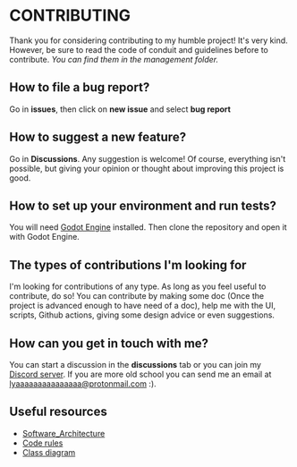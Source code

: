 # CONTRIBUTING

Thank you for considering contributing to my humble project! It's very kind. 
However, be sure to read the code of conduit and guidelines before to contribute.
*You can find them in the management folder.*

## How to file a bug report?
Go in **issues**, then click on **new issue** and select **bug report**

## How to suggest a new feature?
Go in **Discussions**. Any suggestion is welcome! Of course, everything isn't
 possible, but giving your opinion or thought about improving this project is good.

## How to set up your environment and run tests?
You will need [Godot Engine](https://godotengine.org/download) installed.
Then clone the repository and open it with Godot Engine.

## The types of contributions I'm looking for
I'm looking for contributions of any type. As long as you feel useful to
contribute, do so! You can contribute by making some doc (Once the project is
advanced enough to have need of a doc), help me with the UI, scripts, Github actions,
giving some design advice or even suggestions.

## How can you get in touch with me?
You can start a discussion in the **discussions** tab or you can join my 
[Discord server](https://discord.gg/hSey9Bv).
If you are more old school you can send me an email at lyaaaaaaaaaaaaaaa@protonmail.com :).

## Useful resources

- [Software_Architecture](https://github.com/Lyaaaaaaaaaaaaaaa/Logs_Filter_2/blob/Master/management/software_architecture.png)
- [Code rules](https://github.com/Lyaaaaaaaaaaaaaaa/Logs_Filter_2/blob/Master/management/code_rules.md)
- [Class diagram](https://github.com/Lyaaaaaaaaaaaaaaa/Logs_Filter_2/blob/Master/management/class_diagram.png)
